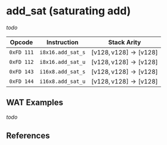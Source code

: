 
# add_sat (saturating add)

_todo_



| Opcode     | Instruction       | Stack Arity |
|------------|-------------------|-------------|
| `0xFD 111` | `i8x16.add_sat_s` | $[ \mathsf{v128}, \mathsf{v128} ] \to [ \mathsf{v128} ]$ |
| `0xFD 112` | `i8x16.add_sat_u` | $[ \mathsf{v128}, \mathsf{v128} ] \to [ \mathsf{v128} ]$ |
| `0xFD 143` | `i16x8.add_sat_s` | $[ \mathsf{v128}, \mathsf{v128} ] \to [ \mathsf{v128} ]$ |
| `0xFD 144` | `i16x8.add_sat_u` | $[ \mathsf{v128}, \mathsf{v128} ] \to [ \mathsf{v128} ]$ |


## WAT Examples

_todo_


## References

[^§2.4.2]: _WebAssembly Core Specification, Structure, Vector Instructions_ - <https://webassembly.github.io/spec/core/bikeshed/#vector-instructions%E2%91%A0>
[^§4.3.2.42]: _WebAssembly Core Specification, Execution, Integer Operations, iaddsat_uN_ - <https://webassembly.github.io/spec/core/bikeshed/#-hrefop-iaddsat-umathrmiaddsat_u_n-i_1-i_2>
[^§4.3.2.43]: _WebAssembly Core Specification, Execution, Integer Operations, iaddsat_sN_ - <https://webassembly.github.io/spec/core/bikeshed/#-hrefop-iaddsat-smathrmiaddsat_s_n-i_1-i_2>
[^§4.3]: _WebAssembly Core Specification, Execution, Numerics, Saturation of integers_ - <https://webassembly.github.io/spec/core/bikeshed/#aux-sat-u>
